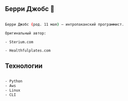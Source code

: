 ## Берри Джобс 🐬 
```bash

Берри Джобс (род. 11 мая) — интропаканский программист.

Оригинальный автор:

- Sterium.com

- Healthfulplates.com

```

## Технологии

```bash

- Python
- Aws
- Linux
- CLI


```
